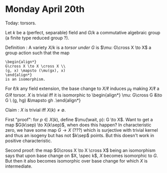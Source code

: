 # Monday April 20th

Today: torsors.

Let $k$ be a (perfect, separable) field and $G/k$ a commutative algebraic group (a finite type reduced group ?).

Definition
:   A variety $X/k$ is a *torsor under $G$* is $\mu: G\cross X \to X$ a group action such that the map

    \begin{align*}
    G\cross X \to X \cross X \\
    (g, x) \mapsto (\mu(gx), x)
    \end{align*}
    is an isomorphism.

For $\ell/k$ any field extension, the base change to $X/\ell$ induces $\mu_\ell$ making $X/\ell$ a $G/\ell$ torsor.
$X$ is trivial iff it is isomorphic to 
\begin{align*}
\mu: G\cross G &\to G \\
(g, hg) &\mapsto gh
.\end{align*}

Claim
: $X$ is trivial iff $X(k) \neq \emptyset$.

First "proof": for $p\in X(k)$, define $\mu(\wait, p): G \to X$.
Want to get a map $G(k\sep) \to X(k\sep)$, when does this happen?
In characteristic zero, we have some map $G\to X$ (???) which is surjective with trivial kernel and thus an isogeny but has not $k\sep$ points.
But this doesn't work in positive characteristic.

Second proof: the map $G\cross X \to X \cross X$ being an isomorphism says that upon base change on $X, \spec k$, $X$ becomes isomorphic to $G$.
But then it also becomes isomorphic over base change for which $X$ is intermediate.


